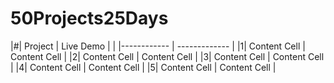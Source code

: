 # 50Projects25Days



|#| Project | Live Demo |
| |------------ | ------------- |
|1| Content Cell  | Content Cell  |
|2| Content Cell  | Content Cell  |
|3| Content Cell  | Content Cell  |
|4| Content Cell  | Content Cell  |
|5| Content Cell  | Content Cell  |
